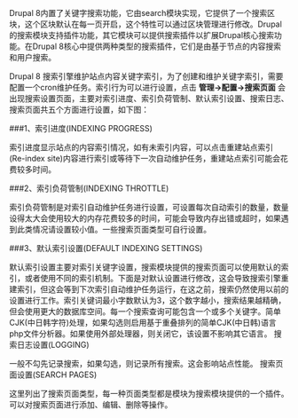 Drupal 8内置了关键字搜索功能，它由search模块实现，它提供了一个搜索区块，这个区块默认在每一页开启，这个特性可以通过区块管理进行修改。Drupal的搜索模块支持插件功能，其它模块可以提供搜索插件以扩展Drupal核心搜索功能。在Drupal 8核心中提供两种类型的搜索插件，它们是由基于节点的内容搜索和用户搜索。

Drupal 8 搜索引擎维护站点内容关键字索引，为了创建和维护关键字索引，需要配置一个cron维护任务。索引行为可以进行设置，点击 **管理->配置->搜索页面** 会出现搜索设置页面，主要对索引进度、索引负荷管制、默认索引设置、搜索日志、搜索页面共五个方面进行设置，如下图：

###1、索引进度(INDEXING PROGRESS)

索引进度显示站点的内容索引情况，如有未索引内容，可以点击重建站点索引(Re-index site)内容进行索引或等待下一次自动维护任务，重建站点索引可能会花费较多时间。

###2、索引负荷管制(INDEXING THROTTLE)

索引负荷管制是对索引自动维护任务进行设置，可设置每次自动索引的数量，数量设得太大会使用较大的内存花费较多的时间，可能会导致内存出错或超时，如果遇到此类情况请设置较小值。一些搜索页面类型可自行设置。

###3、默认索引设置(DEFAULT INDEXING SETTINGS)

默认索引设置主要对索引关键字设置，搜索模块提供的搜索页面可以使用默认的索引，或者使用不同的索引机制。下面是对默认设置进行修改，这会导致搜索引擎重建索引，但这会等到下次索引自动维护任务运行，在这之前，搜索仍然使用以前的设置进行工作。索引关键词最小字数默认为3，这个数字越小，搜索结果越精确，但会使用更大的数据库空间。每一个搜索查询可能包含一个或多个关键字。简单CJK(中日韩字符)处理，如果勾选则启用基于重叠排列的简单CJK(中日韩)语言php文件分析器。如果使用外部处理器，则关闭它，该设置不影响其它语言。
搜索日志设置(LOGGING)

一般不勾先记录搜索，如果勾选，则记录所有搜索。这会影响站点性能。
搜索页面设置(SEARCH PAGES)

这里列出了搜索页面类型，每一种页面类型都是模块为搜索模块提供的一个插件。可以对搜索页面进行添加、编辑、删除等操作。